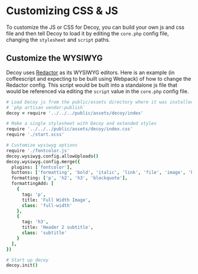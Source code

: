 # Customizing CSS & JS

To customize the JS or CSS for Decoy, you can build your own js and css file and then tell Decoy to load it by editing the `core.php` config file, changing the `stylesheet` and `script` paths.

## Customize the WYSIWYG

Decoy uses [Redactor](http://imperavi.com/redactor/) as its WYSIWYG editors.  Here is an example (in coffeescript and expecting to be built using Webpack) of how to change the Redactor config.  This script would be built into a standalone js file that would be referenced via editing the `script` value in the `core.php` config file.

```coffee
# Load Decoy js from the public/assets directory where it was installed by 
# `php artisan vendor:publish`
decoy = require '../../../public/assets/decoy/index'

# Make a single stylesheet with Decoy and extended styles
require '../../../public/assets/decoy/index.css'
require './start.scss'

# Customize wysiwyg options
require './fontcolor.js'
decoy.wysiwyg.config.allowUploads()
decoy.wysiwyg.config.merge({
  plugins: ['fontcolor'],
  buttons: ['formatting', 'bold', 'italic', 'link', 'file', 'image', 'horizontalrule', 'orderedlist', 'unorderedlist', 'html'],
  formatting: ['p', 'h2', 'h3', 'blockquote'],
  formattingAdd: [
    {
      tag: 'p',
      title: 'Full Width Image',
      class: 'full-width'
    },
    {
      tag: 'h3',
      title: 'Header 2 subtitle',
      class: 'subtitle'
    }
  ],
})

# Start up decoy
decoy.init()
```
